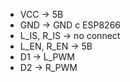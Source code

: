 - VCC → 5В 
- GND → GND с ESP8266 
- L_IS, R_IS → no connect
- L_EN, R_EN → 5В
- D1 → L_PWM 
- D2 → R_PWM 



